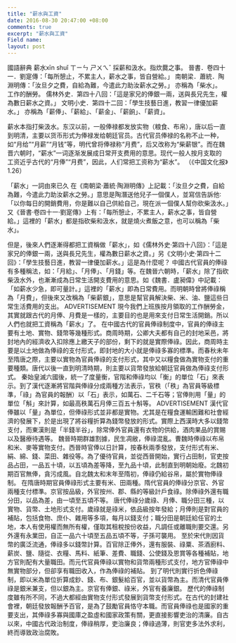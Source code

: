 ```yaml
---
title: "薪水與工資"
date: 2016-08-30 20:47:00 +08:00
comments: true
excerpt: "薪水與工資"
Field name: 
layout: post
---
```


國語辭典
薪水xīn shuǐ	ㄒㄧㄣ ㄕㄨㄟˇ 
採薪和汲水。指炊爨之事。
晉書．卷四十一．劉寔傳：「每所憩止，不累主人，薪水之事，皆自營給。」
南朝梁．蕭統．陶淵明傳：「汝旦夕之費，自給為難，今遣此力助汝薪水之勞。」
亦稱為「柴水」。
工作的酬勞。
儒林外史．第四十八回：「這是家兄的俸銀一兩，送與長兄先生，權為數日薪水之資。」
文明小史．第四十二回：「學生技藝日進，教習一律優加薪水。」
亦稱為「薪俸」、「薪給」、「薪金」、「薪餉」、「薪資」。

薪水本指打柴汲水。东汉以前，一般俸禄都发放实物（粮食、布帛），唐以后一直到明清，主要以货币形式为俸禄发给朝廷官员。古代官员俸禄的名称不止一种，如“月给”“月薪”“月钱”等，明代曾将俸禄称“月费”，后又改称为“柴薪银”。而在魏晋六朝时，“薪水”一词逐渐发展成日常开支费用的意思。现代一般人按月支取的
工资近乎古代的“月俸”“月费”，因此，人们常把工资称为“薪水”。
（《中国文化报》1.26）

「薪水」一詞由來已久
在《南朝梁·蕭統·陶淵明傳》上記載：「汝旦夕之費，自給為難，今遣此力助汝薪水之勞。」意思是陶潛送他兒子一個僕人，並寫信告訴他∶ 「以你每日的開銷費用，你是難以自己供給自己，現在派一個僕人幫你砍柴汲水。」又《晉書·卷四十一·劉寔傳》上有：「每所憩止，不累主人，薪水之事，皆自營給。」這裡的「薪水」都是指砍柴和汲水，就是燒火煮飯之意，也可以稱為「柴水」。

但是，後來人們逐漸得都把工資稱做「薪水」，如《儒林外史·第四十八回》：「這是家兄的俸銀一兩，送與長兄先生，權為數日薪水之資。」另《文明小史·第四十二回》：「學生技藝日進，教習一律優加薪水。」這是為什麼呢？
中國古代官員的俸祿有多種稱法，如：「月給」、「月俸」、「月錢」等。在魏晉六朝時，「薪水」除了指砍柴汲水外，也漸漸成為日常生活開支費用的意思。如《魏書．盧昶偉》中記載：「如薪水少急，即可量計。」這裡的「薪水」即為日常費用。而明朝時曾將俸祿稱為「月費」，但後來又改稱為「柴薪銀」，意思是幫官員解決柴、米、油、鹽這些日常生活費用的支出。
ADVERTISEMENT
現今我們上班族按月領取的工作酬勞金，其實就跟古代的月俸、月費是一樣的，主要目的也是用來支付日常生活開銷。所以人們也就把工資稱為「薪水」了。
在中國古代的官員俸祿制度中，官員的俸祿主要有土地、實物、錢幣等幾種形式。商周時期，公卿大夫都有自己的封地采邑，將封地內的經濟收入扣除應上繳天子的部份，剩下的就是實際俸祿。因此，商周時主要是以土地做為俸祿的支付形式，即封地的大小就是俸祿多寡的標準。而春秋未年至隋唐之際，主要以實物為官員俸祿的支付形式，其中又以糧食做為實物支付的重要種類。唐代以後一直到明清時期，則主要以貨幣發放給朝廷官員做為俸祿支付形式。
秦始皇滅六國後，統一了度量衡，官階和俸祿均以「衡」的單位「石」來表示。到了漢代逐漸將官階與俸祿分成兩種方法表示，官秩（「秩」為官員等級標準，「祿」為官員的報酬）以「石」表示，如萬石、二千石等；官俸則用「量」的單位「斛」來計算，如最高秩萬石月俸三百五十斛等。
ADVERTISEMENT
漢代官俸雖以「量」為單位，但俸祿形式並非都是實物。尤其是在糧食運輸困難和社會經濟的發展下，於是出現了將谷糧折算為錢幣發放的形式。實際上西漢時大多以錢幣支付，而東漢則是「半錢半谷」，除常俸外官員還有衣物的供給，酒肉果品的賞賜以及醫療待遇等。
魏晉時期群雄割據，民生凋敝，俸祿混亂。曹魏時俸祿以布帛和米、麥等實物支付。西晉時官俸以日計算，按春秋兩季發放，支付形式有米、絹、綿、錢、菜田、雜役等。為了優待官員，並從西晉開始，實行占田制，官吏按品占田，一品五十頃，以五頃為差等降，至九品十頃，此制直到明朝始廢。北魏初期百官無俸，貪污成風。自北魏太和末年至隋初，俸祿仍給谷帛，屬於實物俸祿制。
在隋唐時期官員俸祿形式主要有米、田兩種。隋代官員的俸祿分京官、外官兩種支付標準。京官按品級，外官按州、郡、縣的等級計戶食祿。除俸祿外還有職分田，以品為差，由一頃至五頃不等。
唐代俸祿分歲祿、月俸、職分田三種，以實物、貨幣、土地形式支付。歲祿就是祿米，依品級按年發給；月俸則是對官員的補貼，包括食物、庶仆、雜用等多項，每月以錢支付；職分田是朝廷給任官的土地，本人有使用權而無所有權，僅取其租稅按份收益，凡調任或離職則要交還。另外還有永業田，自正一品六十頃至五品五頃不等，子孫可襲用。
至於宋代則因貨幣的廣泛流通，俸祿多以錢幣計算。百官除正俸外，還有服裝、祿粟、茶酒廚料、薪炭、鹽、隨從、衣糧、馬料、紙筆、差費、職錢、公使錢及恩賞等各種補貼，地方官則配有大量職田。而元代官員俸祿以實物和貨幣兩種形式支付，地方官俸祿中無實物部分，但卻享有職田收入，作為俸祿的補貼。
到了明代則實行折色俸祿制，即以米為單位折算成鈔、錢、布、銀髮給百官，並以貨幣為主。而清代官員俸祿是銀米兼支，但以銀為主。京官有俸銀、祿米，外官有養廉銀。
歷代的俸祿制度雖有所不同，不過大都經由實物支付形式發展到貨幣支付形式。在古代的封建社會裡，朝廷發放報酬予百官，是為了鼓勵官員恪守本職。而官員俸祿也是國家的重要支出，其俸祿多寡與國庫之盈虛和國家政策有關，更直接影響吏治的清廉。自古以來，中國古代政治制度，俸祿稍厚，吏治廉良；俸祿過薄，則官吏多法外求利，終而導致政治腐敗。